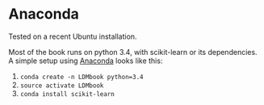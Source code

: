 
Anaconda
===
Tested on a recent Ubuntu installation.

Most of the book runs on python 3.4, with scikit-learn or its dependencies.
A simple setup using [Anaconda](https://www.continuum.io/why-anaconda) looks like this:

1. `conda create -n LDMbook python=3.4`
2. `source activate LDMbook`
3. `conda install scikit-learn`

